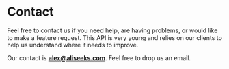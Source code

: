 # Contact

Feel free to contact us if you need help, are having problems, or would like to
make a feature request. This API is very young and relies on our clients to
help us understand where it needs to improve.

Our contact is **alex@aliseeks.com**. Feel free to drop us an email.
